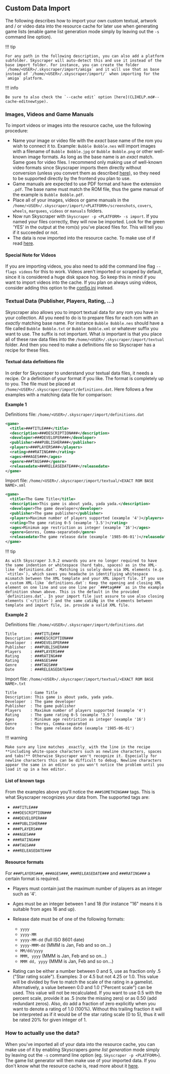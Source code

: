 ## Custom Data Import

The following describes how to import your own custom textual, artwork and / or video data into the resource cache for later use when generating game lists (enable game list generation mode simply by leaving out the `-s` command line option).

!!! tip 
  
    For any path in the following description, you can also add a platform subfolder. Skyscraper will auto-detect this and use it instead of the base import folder. For instance, you can create the folder `/home/<USER>/.skyscraper/import/amiga` and it will use that as base instead of `/home/<USER>/.skyscraper/import/` when importing for the `amiga` platform.

!!! info

    Be sure to also check the `--cache edit` option [here](CLIHELP.md#--cache-editnewtype).

### Images, Videos and Game Manuals

To import videos or images into the resource cache, use the following procedure:

-   Name your image or video file with the _exact_ base name of the rom you wish to connect it to. Example: `Bubble Bobble.nes` will import images with a filename of `Bubble Bobble.jpg` or `Bubble Bobble.png` or other well-known image formats. As long as the base name is an _exact_ match. Same goes for video files. I recommend only making use of well-known video formats since Skyscraper imports them directly without conversion (unless you convert them as described [here](CONFIGINI.md#videoconvertcommand)), so they need to be supported directly by the frontend you plan to use.
-   Game manuals are expected to use PDF format and have the extension `.pdf`. The base name must match the ROM file, thus the game manual of the example is `Bubble Bobble.pdf`.
-   Place all of your images, videos or game manuals in the `/home/<USER>/.skyscraper/import/<PLATFORM>/screenshots`, `covers`, `wheels`, `marquees`, `videos` or `manuals` folders.
-   Now run Skyscraper with `Skyscraper -p <PLATFORM> -s import`. If you named your files correctly, they will now be imported. Look for the green 'YES' in the output at the rom(s) you've placed files for. This will tell you if it succeeded or not.
-   The data is now imported into the resource cache. To make use of if read [here](#how-to-actually-use-the-data).

#### Special Note for Videos

If you are importing videos, you also need to add the command line flag `--flags videos` for this to work. Videos aren't imported or scraped by default, since it is considered a huge disk space hog. So keep this in mind if you want to import videos into the cache. If you plan on always using videos, consider adding this option to the [config.ini](CONFIGINI.md) instead.

### Textual Data (Publisher, Players, Rating, ...)

Skyscraper also allows you to import textual data for any rom you have in your collection. All you need to do is to prepare files for each rom with an _exactly_ matching base name. For instance `Bubble Bobble.nes` should have a file called `Bubble Bobble.txt` or `Bubble Bobble.xml` or whatever suffix you want to use. The suffix is not important. What _is_ important is that you place all of these raw data files into the `/home/<USER>/.skyscraper/import/textual` folder. And then you need to make a definitions file so Skyscraper has a recipe for these files.

#### Textual data definitions file

In order for Skyscraper to understand your textual data files, it needs a recipe. Or a definition of your format if you like. The format is completely up to you. The file must be placed at `/home/<USER>/.skyscraper/import/definitions.dat`. Here follows a few examples with a matching data file for comparison:

**Example 1**

Definitions file: `/home/<USER>/.skyscraper/import/definitions.dat`

```xml
<game>
  <title>###TITLE###</title>
  <description>###DESCRIPTION###</description>
  <developer>###DEVELOPER###</developer>
  <publisher>###PUBLISHER###</publisher>
  <players>###PLAYERS###</players>
  <rating>###RATING###</rating>
  <ages>###AGES###</ages>
  <genre>###TAGS###</genre>
  <releasedate>###RELEASEDATE###</releasedate>
</game>
```

Import file: `/home/<USER>/.skyscraper/import/textual/<EXACT ROM BASE NAME>.xml`

```xml
<game>
  <title>The Game Title</title>
  <description>This game is about yada, yada yada.</description>
  <developer>The game developer</developer>
  <publisher>The game publisher</publisher>
  <players>Maximum number of players supported (example '4')</players>
  <rating>The game rating 0-5 (example '3.5')</rating>
  <ages>Minimum age restriction as integer (example '16')</ages>
  <genre>Genres, Comma-separated</genre>
  <releasedate>The game release date (example '1985-06-01')</releasedate>
</game>

```

!!! tip

    As with Skyscraper 3.9.2 onwards you are no longer required to have the same indention or whitespace (hard tabs, spaces) as in the XML-like `definitions.dat`. Matching is solely done via XML elements (e.g. `<title>`), which saves you headache in identifiying whitespace mismatch between the XML template and your XML import file. If you use a custom XML-like `definitions.dat`: Keep the opening and closing XML element on one line and use one line per `###tag###` as in the example definition shown above. This is the default in the provided `definitions.dat`. In your import file just assure to use also closing elements (`</title>`) and the same caSiNg in the elements between template and import file, ie. provide a valid XML file.

**Example 2**

Definitions file: `/home/<USER>/.skyscraper/import/definitions.dat`

```
Title      : ###TITLE###
Description: ###DESCRIPTION###
Developer  : ###DEVELOPER###
Publisher  : ###PUBLISHER###
Players    : ###PLAYERS###
Rating     : ###RATING###
Rating     : ###AGES###
Genre      : ###TAGS###
Date       : ###RELEASEDATE###
```

Import file: `/home/<USER>/.skyscraper/import/textual/<EXACT ROM BASE NAME>.txt`

```
Title      : Game Title
Description: This game is about yada, yada yada.
Developer  : The game developer
Publisher  : The game publisher
Players    : Maximum number of players supported (example '4')
Rating     : The game rating 0-5 (example '3.5')
Ages       : Minimum age restriction as integer (example '16')
Genre      : Genres, Comma-separated
Date       : The game release date (example '1985-06-01')
```

!!! warning 

    Make sure any line matches _exactly_ with the line in the recipe **including white-space characters such as newline characters, spaces and tabs!** Otherwise Skyscraper won't recognize it. Especially for newline characters this can be difficult to debug. Newline characters appear the same in an editor so you won't notice the problem until you load it up in a hex editor.

#### List of known tags

From the examples above you'll notice the `###SOMETHING###` tags. This is what Skyscraper recognizes your data from. The supported tags are:

-   `###TITLE###`
-   `###DESCRIPTION###`
-   `###DEVELOPER###`
-   `###PUBLISHER###`
-   `###PLAYERS###`
-   `###AGES###`
-   `###RATING###`
-   `###TAGS###`
-   `###RELEASEDATE###`

#### Resource formats

For `###PLAYERS###`, `###AGES###`, `###RELEASEDATE###` and `###RATING###` a certain format is required.

-   Players must contain just the maximum number of players as an integer such as '4'.
-   Ages must be an integer between 1 and 18 (for instance "16" means it is suitable from ages 16 and up).
-   Release date must be of one of the following formats:

    -   `yyyy`
    -   `yyyy-MM`
    -   `yyyy-MM-dd` (full ISO 8601 date)
    -   `yyyy-MMM-dd` (MMM is Jan, Feb and so on...)
    -   `MM/dd/yyyy`
    -   `MMM, yyyy` (MMM is Jan, Feb and so on...)
    -   `MMM dd, yyyy` (MMM is Jan, Feb and so on...)

-   Rating can be either a number between 0 and 5, use as fraction only .5
    ("Star rating scale"). Examples: 3 or 4.5 but not 4.25 or 1.0. This value
    will be divided by five to match the scale of the rating in a gamelist.
    Alternatively, a value between 0.0 and 1.0 ("Percent scale") can be used.
    This value will not be recalculated. If you want to use 0.5 with the percent
    scale, provide it as .5 (note the missing zero) or as 0.50 (add redundant
    zeros). Also, do add a fraction of zero explicitly when you want to denote a
    rating of 1.0 (100%). Without this trailing fraction it will be interpreted
    as if it would be of the star rating scale (0 to 5), thus it will be rated
    20% for given integer of 1.

### How to actually use the data?

When you've imported all of your data into the resource cache, you can make use of it by enabling Skyscrapers _game list generation_ mode simply by leaving out the `-s` command line option (eg. `Skyscraper -p <PLATFORM>`). The game list generator will then make use of your imported data. If you don't know what the resource cache is, read more about it [here](CACHE.md).
